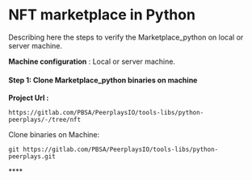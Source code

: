 # NFT marketplace in Python

Describing here the steps to verify the Marketplace\_python on local or server machine.



 **Machine configuration** : Local or server machine.



####  **Step 1:** Clone Marketplace\_python binaries on machine

**Project Url :**

```text
https://gitlab.com/PBSA/PeerplaysIO/tools-libs/python-peerplays/-/tree/nft
```

Clone binaries on Machine:

```text
git https://gitlab.com/PBSA/PeerplaysIO/tools-libs/python-peerplays.git
```

\*\*\*\*

